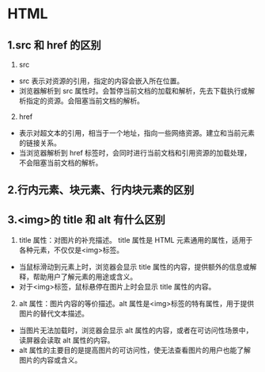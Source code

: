 # HTML

## 1.src 和 href 的区别

1. src

- src 表示对资源的引用，指定的内容会嵌入所在位置。
- 浏览器解析到 src 属性时。会暂停当前文档的加载和解析，先去下载执行或解析指定的资源。会阻塞当前文档的解析。

2. href

- 表示对超文本的引用，相当于一个地址，指向一些网络资源。建立和当前元素的链接关系。
- 当浏览器解析到 href 标签时，会同时进行当前文档和引用资源的加载处理，不会阻塞当前文档的解析。

## 2.行内元素、块元素、行内块元素的区别

## 3.\<img>的 title 和 alt 有什么区别

1. title 属性：对图片的补充描述。 title 属性是 HTML 元素通用的属性，适用于各种元素，不仅仅是\<img>标签。

- 当鼠标滑动到元素上时，浏览器会显示 title 属性的内容，提供额外的信息或解释，帮助用户了解元素的用途或含义。
- 对于\<img>标签，鼠标悬停在图片上时会显示 title 属性的内容。

2. alt 属性：图片内容的等价描述。alt 属性是\<img>标签的特有属性，用于提供图片的替代文本描述。

- 当图片无法加载时，浏览器会显示 alt 属性的内容，或者在可访问性场景中，读屏器会读取 alt 属性的内容。
- alt 属性的主要目的是提高图片的可访问性，使无法查看图片的用户也能了解图片的内容或含义。
